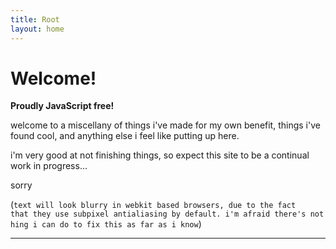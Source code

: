 ```yaml
---
title: Root
layout: home
---
```


# Welcome!

**Proudly JavaScript free!**

welcome to a miscellany of things i've made for my own benefit, things i've found cool, and anything else i feel like putting up here.

i'm very good at not finishing things, so expect this site to be a continual work in progress…

sorry

(`text will look blurry in webkit based browsers, due to the fact that they use subpixel antialiasing by default. i'm afraid there's nothing i can do to fix this as far as i know`)

---

<!-- ztodo: embed tumblr rss feed here -->

